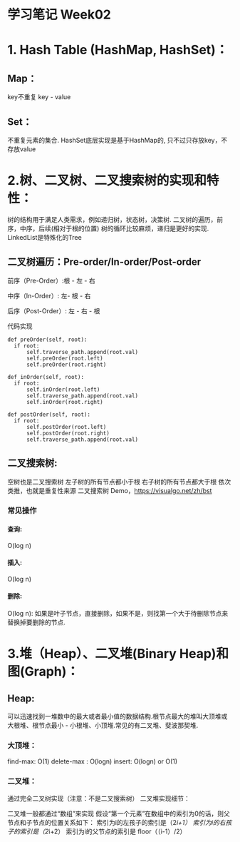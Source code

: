 # 学习笔记 Week02

# 1. Hash Table (HashMap, HashSet)：
## Map：
key不重复 key - value

## Set：
不重复元素的集合. HashSet底层实现是基于HashMap的, 只不过只存放key，不存放value


# 2.树、二叉树、二叉搜索树的实现和特性：
树的结构用于满足人类需求，例如递归树，状态树，决策树.
二叉树的遍历，前序，中序，后续(相对于根的位置)
树的循环比较麻烦，递归是更好的实现.
LinkedList是特殊化的Tree


## 二叉树遍历：Pre-order/In-order/Post-order
前序（Pre-Order）:根 - 左 - 右

中序（In-Order）: 左- 根 - 右

后序（Post-Order）: 左 - 右 - 根

代码实现

```
def preOrder(self, root):
  if root:
      self.traverse_path.append(root.val)
      self.preOrder(root.left)
      self.preOrder(root.right)

def inOrder(self, root):
  if root:
      self.inOrder(root.left)
      self.traverse_path.append(root.val)
      self.inOrder(root.right)

def postOrder(self, root):
  if root:
      self.postOrder(root.left)
      self.postOrder(root.right)
      self.traverse_path.append(root.val)
```


## 二叉搜索树:
空树也是二叉搜索树
左子树的所有节点都小于根
右子树的所有节点都大于根
依次类推，也就是重复性来源 二叉搜索树 Demo，https://visualgo.net/zh/bst


### 常见操作
#### 查询: 
O(log n)

#### 插入: 
O(log n)

#### 删除: 
O(log n): 如果是叶子节点，直接删除，如果不是，则找第一个大于待删除节点来替换掉要删除的节点.


# 3.堆（Heap）、二叉堆(Binary Heap)和图(Graph)：

## Heap:
可以迅速找到一堆数中的最大或者最小值的数据结构.根节点最大的堆叫大顶堆或大根堆、根节点最小 - 小根堆、小顶堆.常见的有二叉堆、斐波那契堆.


### 大顶堆：
find-max: O(1) delete-max : O(logn) insert: O(logn) or O(1)


### 二叉堆：
通过完全二叉树实现（注意：不是二叉搜索树）
​二叉堆实现细节：

二叉堆一般都通过“数组”来实现
假设“第一个元素”在数组中的索引为0的话，则父节点和子节点的位置关系如下：
索引为i的左孩子的索引是（2*i+1）
索引为i的右孩子的索引是（2*i+2）
索引为i的父节点的索引是 floor（（i-1）/2）
